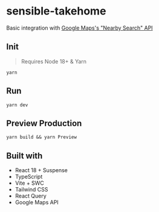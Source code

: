 # sensible-takehome
Basic integration with [Google Maps's "Nearby Search" API](https://developers.google.com/maps/documentation/places/web-service/search-nearby)

## Init
> Requires Node 18+ & Yarn
```
yarn
```

## Run
```
yarn dev
```

## Preview Production
```
yarn build && yarn Preview
```

## Built with
* React 18 + Suspense
* TypeScript
* Vite + SWC
* Tailwind CSS
* React Query
* Google Maps API
